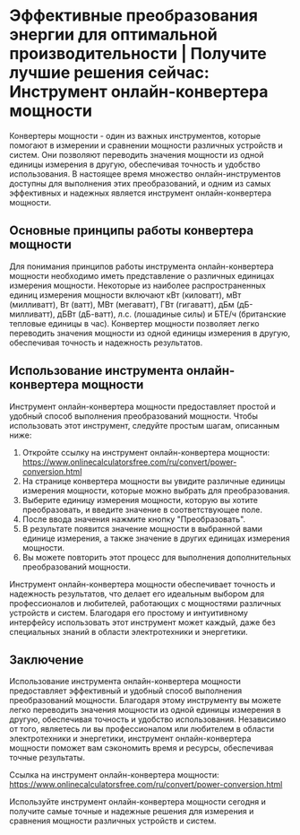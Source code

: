 Эффективные преобразования энергии для оптимальной производительности | Получите лучшие решения сейчас: Инструмент онлайн-конвертера мощности
=============================================================================================================================================

Конвертеры мощности - один из важных инструментов, которые помогают в измерении и сравнении мощности различных устройств и систем. Они позволяют переводить значения мощности из одной единицы измерения в другую, обеспечивая точность и удобство использования. В настоящее время множество онлайн-инструментов доступны для выполнения этих преобразований, и одним из самых эффективных и надежных является инструмент онлайн-конвертера мощности.

Основные принципы работы конвертера мощности
--------------------------------------------

Для понимания принципов работы инструмента онлайн-конвертера мощности необходимо иметь представление о различных единицах измерения мощности. Некоторые из наиболее распространенных единиц измерения мощности включают кВт (киловатт), мВт (милливатт), Вт (ватт), МВт (мегаватт), ГВт (гигаватт), дБм (дБ-милливатт), дБВт (дБ-ватт), л.с. (лошадиные силы) и БТЕ/ч (британские тепловые единицы в час). Конвертер мощности позволяет легко переводить значения мощности из одной единицы измерения в другую, обеспечивая точность и надежность результатов.

Использование инструмента онлайн-конвертера мощности
----------------------------------------------------

Инструмент онлайн-конвертера мощности предоставляет простой и удобный способ выполнения преобразований мощности. Чтобы использовать этот инструмент, следуйте простым шагам, описанным ниже:

1. Откройте ссылку на инструмент онлайн-конвертера мощности: <https://www.onlinecalculatorsfree.com/ru/convert/power-conversion.html>
2. На странице конвертера мощности вы увидите различные единицы измерения мощности, которые можно выбрать для преобразования.
3. Выберите единицу измерения мощности, которую вы хотите преобразовать, и введите значение в соответствующее поле.
4. После ввода значения нажмите кнопку "Преобразовать".
5. В результате появится значение мощности в выбранной вами единице измерения, а также значение в других единицах измерения мощности.
6. Вы можете повторить этот процесс для выполнения дополнительных преобразований мощности.

Инструмент онлайн-конвертера мощности обеспечивает точность и надежность результатов, что делает его идеальным выбором для профессионалов и любителей, работающих с мощностями различных устройств и систем. Благодаря его простому и интуитивному интерфейсу использовать этот инструмент может каждый, даже без специальных знаний в области электротехники и энергетики.

Заключение
----------

Использование инструмента онлайн-конвертера мощности предоставляет эффективный и удобный способ выполнения преобразований мощности. Благодаря этому инструменту вы можете легко переводить значения мощности из одной единицы измерения в другую, обеспечивая точность и удобство использования. Независимо от того, являетесь ли вы профессионалом или любителем в области электротехники и энергетики, инструмент онлайн-конвертера мощности поможет вам сэкономить время и ресурсы, обеспечивая точные результаты.

Ссылка на инструмент онлайн-конвертера мощности: <https://www.onlinecalculatorsfree.com/ru/convert/power-conversion.html>

Используйте инструмент онлайн-конвертера мощности сегодня и получите самые точные и надежные решения для измерения и сравнения мощности различных устройств и систем.
